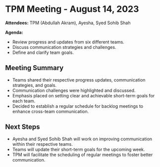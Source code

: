 # TPM Meeting - August 14, 2023

**Attendees:** TPM (Abdullah Akram), Ayesha, Syed Sohib Shah

**Agenda:**
- Review progress and updates from six different teams.
- Discuss communication strategies and challenges.
- Define and clarify team goals.

## Meeting Summary

- Teams shared their respective progress updates, communication strategies, and goals.
- Communication challenges were highlighted and discussed.
- Emphasis placed on setting clear and achievable short-term goals for each team.
- Decided to establish a regular schedule for backlog meetings to enhance cross-team communication.

## Next Steps

- Ayesha and Syed Sohib Shah will work on improving communication within their respective teams.
- Teams will update their short-term goals for the upcoming week.
- TPM will facilitate the scheduling of regular  meetings to foster better communication.
